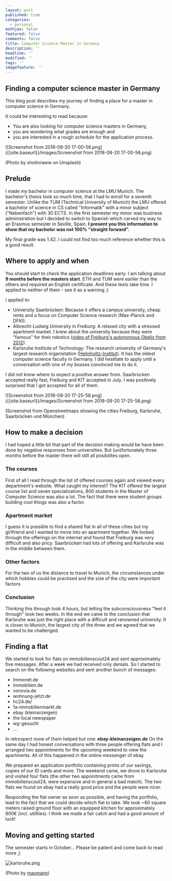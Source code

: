 ```yaml
---
layout: post
published: true
categories:
  - personal
mathjax: false
featured: false
comments: false
title: Computer Science Master in Germany
description: ''
headline: ''
modified: ''
tags: ''
imagefeature: ''
---
```

## Finding a computer science master in Germany

This blog post describes my journey of finding a place for a master in computer science in Germany.

It could be interesting to read because:

- You are also looking for computer science masters in Germany,
- you are wondering what grades are enough and
- you are interested in a rough schedule for the application process.

![Screenshot from 2018-08-20 17-00-56.png]({{site.baseurl}}/images/Screenshot from 2018-08-20 17-00-56.png)

(Photo by shotinraww on Unsplash)

## Prelude

I made my bachelor in computer science at the LMU Munich. The bachelor's thesis took so much time, that I had to enroll for a seventh semester. Unlike the TUM (Technical University of Munich) the LMU offered a bachelor of science in CS called "Informatik" with a minor subject ("Nebenfach") with 30 ECTS. In the first semester my minor was business administration but I decided to switch to Spanish which carved my way to an Erasmus semester in Seville, Spain. **I present you this information to show that my bachelor was not 100% "straight forward".**

My final grade was 1.42. I could not find too much reference whether this is a good result.  

## Where to apply and when

You should start to check the application deadlines early. I am talking about **9 months before the masters start**. ETH and TUM were earlier than the others and required an English certificate. And these tests take time. I applied to neither of them - see it as a warning ;)

I applied to:

- University Saarbrücken: Because it offers a campus university, cheap rents and a focus on Computer Science research (Max-Planck and DFKI).
- Albrecht-Ludwig University in Freiburg: A relaxed city with a stressed apartment market. I knew about the university because they were "famous" for their robotics ([video of Freiburg's autonomous Obelix from 2012](https://www.youtube.com/watch?v=nNBXABFJUqs)).
- Karlsruhe Institute of Technology: The research university of Germany's largest research organistation ([Helmholtz-Institut](https://www.helmholtz.de/en/)). It has the oldest computer science faculty in Germany. I did hestitate to apply until a conversation with one of my bosses convinced me to do it.

I did not know where to expect a positive answer from. Saarbrücken accepted really fast, Freiburg and KIT accepted in July. I was positively surprised that I got accepted for all of them.

![Screenshot from 2018-08-20 17-25-58.png]({{site.baseurl}}/images/Screenshot from 2018-08-20 17-25-58.png)

(Screenshot from Openstreetmaps showing the cities Freiburg, Karlsruhe, Saarbrücken und München)

## How to make a decision

I had hoped a little bit that part of the decision making would be have been done by negative responses from universities. But (un)fortunately three months before the master there will still all posibilites open.

### The courses

First of all I read through the list of offered courses again and viewed every department's website. What caught my interest? The KIT offered the largest course list and seven specializations, 800 students in the Master of Computer Science was also a lot. The fact that there were student groups building cool things was also a factor.

### Apartment market

I guess it is possible to find a shared flat in all of these cities but my girlfriend and I wanted to move into an apartment together. We looked through the offerings on the internet and found that Freiburg was very difficult and also pricy. Saarbrücken had lots of offering and Karlsruhe was in the middle between them.

### Other factors

For the two of us the distance to travel to Munich, the circumstances under which hobbies could be practised and the size of the city were important factors.

### Conclusion

Thinking this through took 4 hours, but letting the subconsciousness "feel it through" took two weeks. In the end we came to the conclusion that Karlsruhe was just the right place with a difficult and renowned university. It is closer to Munich, the largest city of the three and we agreed that we wanted to be challenged. 

## Finding a flat

We started to look for flats on immobilienscout24 and sent approximately five messages.
After a week we had received only denials. So I started to search on the following websites and sent another bunch of messages:

- Immonet.de
- immobilien.de
- vonovia.de
- wohnung-jetzt.de
- hc24.de/
- 1a-immobilienmarkt.de
- ebay (kleinanzeigen)
- the local newspaper
- wg-gesucht
- ...

In retrospect none of them helped but one: **ebay-kleinanzeigen.de**
On the same day I had honest conversations with three people offering flats and I arranged two appointments for the upcoming weekend to view the apartments. All of this happened in the online messenger of ebay.

We prepared an application portfolio containing prints of our savings, copies of our ID cards and more. The weekend came, we drove to Karlsruhe and visited four flats (the other two appointments came from immobilienscout24, were expensive and in general a bad match). The two flats we found on ebay had a really good price and the people were nicer.

Responding the flat owner as soon as possible, and having the portfolio, lead to the fact that we could decide which flat to take. We took ~60 square meters raised ground floor with an equipped kitchen for approximately 800€ (incl. utilities). I think we made a fair catch and had a good amount of luck! 

## Moving and getting started

The semester starts in October...  Please be patient and come back to read more ;)

![karlsruhe.png]({{site.baseurl}}/images/karlsruhe.png)


(Photo by [maxmann](https://pixabay.com/photo-2307326/))






